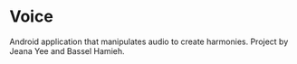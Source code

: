 # Voice

Android application that manipulates audio to create harmonies. Project by Jeana Yee and Bassel Hamieh.
